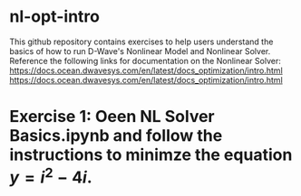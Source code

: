 # nl-opt-intro

This github repository contains exercises to help users understand the basics of how to run D-Wave's Nonlinear Model and Nonlinear Solver.
Reference the following links for documentation on the Nonlinear Solver:
https://docs.ocean.dwavesys.com/en/latest/docs_optimization/intro.html
https://docs.ocean.dwavesys.com/en/latest/docs_optimization/intro.html


# Exercise 1: Oeen NL Solver Basics.ipynb and follow the instructions to minimze the equation $y = i^2 - 4i$.

